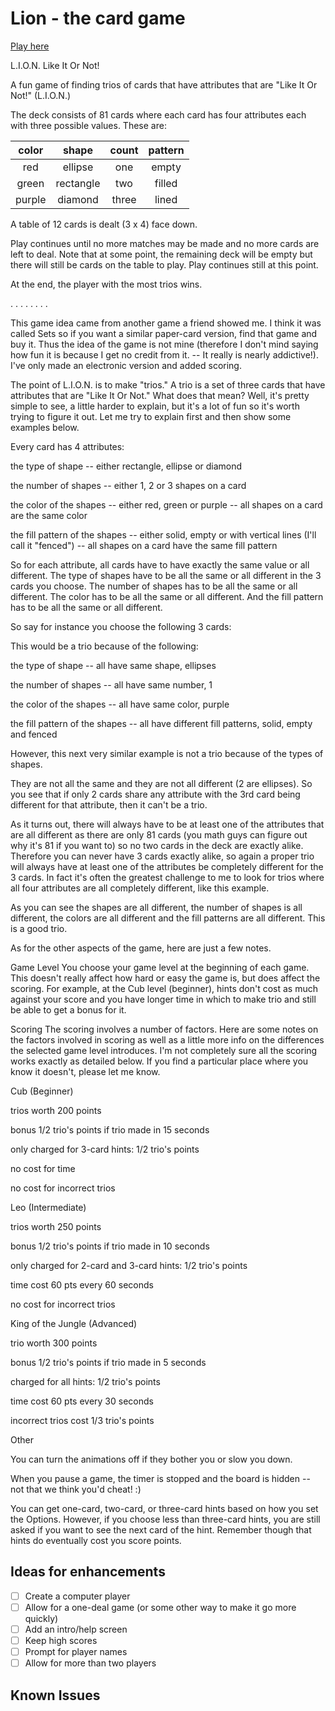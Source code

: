 # Lion - the card game

[Play here](http://lion.jodymbrooks.com)

L.I.O.N. Like It Or Not!

A fun game of finding trios of cards that have attributes that are "Like It Or Not!" (L.I.O.N.)

The deck consists of 81 cards where each card has four attributes each with three possible values. These are:

| color  |   shape   | count | pattern |
| :----: | :-------: | :---: | :-----: |
|  red   |  ellipse  |  one  |  empty  |
| green  | rectangle |  two  | filled  |
| purple |  diamond  | three |  lined  |

A table of 12 cards is dealt (3 x 4) face down.

Play continues until no more matches may be made and no more cards are left to deal. Note that at some point, the remaining deck will be empty but there will still be cards on the table to play. Play continues still at this point.

At the end, the player with the most trios wins.

.
.
.
.
.
.
.
.

This game idea came from another game a friend showed me. I think it was called Sets so if you want a similar paper-card version, find that game and buy it. Thus the idea of the game is not mine (therefore I don't mind saying how fun it is because I get no credit from it. -- It really is nearly addictive!). I've only made an electronic version and added scoring.

The point of L.I.O.N. is to make "trios." A trio is a set of three cards that have attributes that are "Like It Or Not." What does that mean? Well, it's pretty simple to see, a little harder to explain, but it's a lot of fun so it's worth trying to figure it out. Let me try to explain first and then show some examples below.

Every card has 4 attributes:

the type of shape -- either rectangle, ellipse or diamond

the number of shapes -- either 1, 2 or 3 shapes on a card

the color of the shapes -- either red, green or purple -- all shapes on a card are the same color

the fill pattern of the shapes -- either solid, empty or with vertical lines (I'll call it "fenced") -- all shapes on a card have the same fill pattern

So for each attribute, all cards have to have exactly the same value or all different. The type of shapes have to be all the same or all different in the 3 cards you choose. The number of shapes has to be all the same or all different. The color has to be all the same or all different. And the fill pattern has to be all the same or all different.

So say for instance you choose the following 3 cards:

This would be a trio because of the following:

the type of shape -- all have same shape, ellipses

the number of shapes -- all have same number, 1

the color of the shapes -- all have same color, purple

the fill pattern of the shapes -- all have different fill patterns, solid, empty and fenced

However, this next very similar example is not a trio because of the types of shapes.

They are not all the same and they are not all different (2 are ellipses). So you see that if only 2 cards share any attribute with the 3rd card being different for that attribute, then it can't be a trio.

As it turns out, there will always have to be at least one of the attributes that are all different as there are only 81 cards (you math guys can figure out why it's 81 if you want to) so no two cards in the deck are exactly alike. Therefore you can never have 3 cards exactly alike, so again a proper trio will always have at least one of the attributes be completely different for the 3 cards. In fact it's often the greatest challenge to me to look for trios where all four attributes are all completely different, like this example.

As you can see the shapes are all different, the number of shapes is all different, the colors are all different and the fill patterns are all different. This is a good trio.

As for the other aspects of the game, here are just a few notes.

Game Level You choose your game level at the beginning of each game. This doesn't really affect how hard or easy the game is, but does affect the scoring. For example, at the Cub level (beginner), hints don't cost as much against your score and you have longer time in which to make trio and still be able to get a bonus for it.

Scoring The scoring involves a number of factors. Here are some notes on the factors involved in scoring as well as a little more info on the differences the selected game level introduces. I'm not completely sure all the scoring works exactly as detailed below. If you find a particular place where you know it doesn't, please let me know.

Cub (Beginner)

trios worth 200 points

bonus 1/2 trio's points if trio made in 15 seconds

only charged for 3-card hints: 1/2 trio's points

no cost for time

no cost for incorrect trios

Leo (Intermediate)

trios worth 250 points

bonus 1/2 trio's points if trio made in 10 seconds

only charged for 2-card and 3-card hints: 1/2 trio's points

time cost 60 pts every 60 seconds

no cost for incorrect trios

King of the Jungle (Advanced)

trio worth 300 points

bonus 1/2 trio's points if trio made in 5 seconds

charged for all hints: 1/2 trio's points

time cost 60 pts every 30 seconds

incorrect trios cost 1/3 trio's points

Other

You can turn the animations off if they bother you or slow you down.

When you pause a game, the timer is stopped and the board is hidden -- not that we think you'd cheat! :)

You can get one-card, two-card, or three-card hints based on how you set the Options. However, if you choose less than three-card hints, you are still asked if you want to see the next card of the hint. Remember though that hints do eventually cost you score points.

## Ideas for enhancements

- [ ] Create a computer player
- [ ] Allow for a one-deal game (or some other way to make it go more quickly)
- [ ] Add an intro/help screen
- [ ] Keep high scores
- [ ] Prompt for player names
- [ ] Allow for more than two players

## Known Issues
